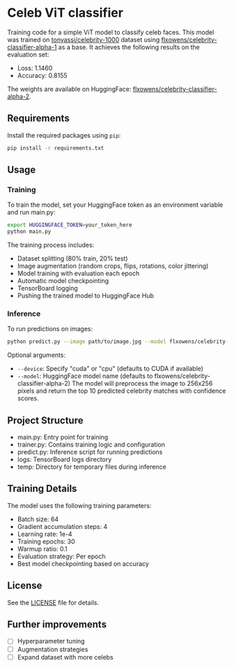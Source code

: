 # Celeb ViT classifier

Training code for a simple ViT model to classify celeb faces. This model was trained on [tonyassi/celebrity-1000](https://huggingface.co/datasets/tonyassi/celebrity-1000) dataset using [flxowens/celebrity-classifier-alpha-1](https://huggingface.co/flxowens/celebrity-classifier-alpha-1) as a base.
It achieves the following results on the evaluation set:

- Loss: 1.1460
- Accuracy: 0.8155

The weights are available on HuggingFace: [flxowens/celebrity-classifier-alpha-2](https://huggingface.co/flxowens/celebrity-classifier-alpha-2).

## Requirements

Install the required packages using `pip`:

```sh
pip install -r requirements.txt
```

## Usage

### Training

To train the model, set your HuggingFace token as an environment variable and run main.py:

```sh
export HUGGINGFACE_TOKEN=your_token_here
python main.py
```

The training process includes:

- Dataset splitting (80% train, 20% test)
- Image augmentation (random crops, flips, rotations, color jittering)
- Model training with evaluation each epoch
- Automatic model checkpointing
- TensorBoard logging
- Pushing the trained model to HuggingFace Hub

### Inference

To run predictions on images:

```sh
python predict.py --image path/to/image.jpg --model flxowens/celebrity-classifier-alpha-2
```

Optional arguments:

- `--device`: Specify "cuda" or "cpu" (defaults to CUDA if available)
- `--model`: HuggingFace model name (defaults to flxowens/celebrity-classifier-alpha-2)
  The model will preprocess the image to 256x256 pixels and return the top 10 predicted celebrity matches with confidence scores.

## Project Structure

- main.py: Entry point for training
- trainer.py: Contains training logic and configuration
- predict.py: Inference script for running predictions
- logs: TensorBoard logs directory
- temp: Directory for temporary files during inference

## Training Details

The model uses the following training parameters:

- Batch size: 64
- Gradient accumulation steps: 4
- Learning rate: 1e-4
- Training epochs: 30
- Warmup ratio: 0.1
- Evaluation strategy: Per epoch
- Best model checkpointing based on accuracy

## License

See the [LICENSE](LICENSE) file for details.

## Further improvements

- [ ] Hyperparameter tuning
- [ ] Augmentation strategies
- [ ] Expand dataset with more celebs
